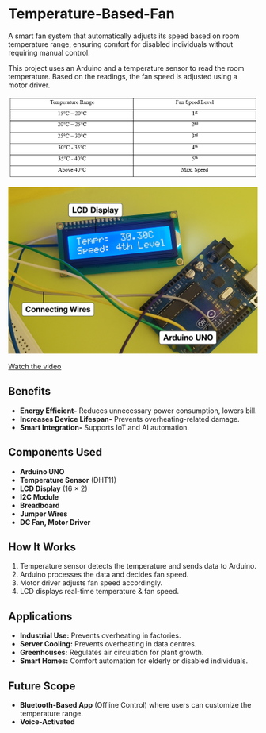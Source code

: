 # Temperature-Based-Fan
A smart fan system that automatically adjusts its speed based on room temperature range, ensuring comfort for disabled individuals without requiring manual control.

This project uses an Arduino and a temperature sensor to read the room temperature. Based on the readings, the fan speed is adjusted using a motor driver.

![Project Setup](https://github.com/manasichoudhari/Temperature-Based-Fan/blob/main/Temp_Range.png)

![Project Setup](https://github.com/manasichoudhari/Temperature-Based-Fan/blob/main/Model_Lcd.png)

[Watch the video](Temp_Based_Fan_Model.mp4)

## Benefits 
- **Energy Efficient-** Reduces unnecessary power consumption, lowers bill.
- **Increases Device Lifespan-** Prevents overheating-related damage.
- **Smart Integration-** Supports IoT and AI automation.

## Components Used 
-	**Arduino UNO**
-	**Temperature Sensor** (DHT11)
-	**LCD Display** (16 × 2)
-	**I2C Module**
-	**Breadboard**
-	**Jumper Wires**
-	**DC Fan, Motor Driver**

## How It Works
1. Temperature sensor detects the temperature and sends data to Arduino.
2. Arduino processes the data and decides fan speed.
3. Motor driver adjusts fan speed accordingly.
4. LCD displays real-time temperature & fan speed.

## Applications
- **Industrial Use:** Prevents overheating in factories.
- **Server Cooling:** Prevents overheating in data centres.
- **Greenhouses:** Regulates air circulation for plant growth.
- **Smart Homes:** Comfort automation for elderly or disabled individuals.

## Future Scope
-	**Bluetooth-Based App** (Offline Control) where users can customize the temperature range.
- **Voice-Activated**
